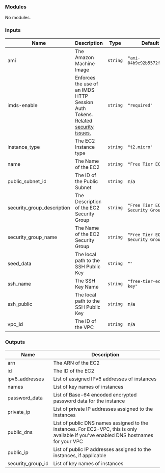 <!-- BEGIN_TF_DOCS -->
### Modules

No modules.

### Inputs

| Name | Description | Type | Default |
|------|-------------|------|---------|
| ami | The Amazon Machine Image | `string` | `"ami-04b9e92b5572fa0d1"` |
| imds-enable | Enforces the use of an IMDS HTTP Session Auth Tokens. [Related security issues.](https://aws.amazon.com/blogs/security/defense-in-depth-open-firewalls-reverse-proxies-ssrf-vulnerabilities-ec2-instance-metadata-service/) | `string` | `"required"` |
| instance\_type | The EC2 Instance type | `string` | `"t2.micro"` |
| name | The Name of the EC2 | `string` | `"Free Tier EC2"` |
| public\_subnet\_id | The ID of the Public Subnet | `string` | n/a |
| security\_group\_description | The Description of the EC2 Security Group | `string` | `"Free Tier EC2 Security Group"` |
| security\_group\_name | The Name of the EC2 Security Group | `string` | `"Free Tier EC2 Security Group"` |
| seed\_data | The local path to the SSH Public Key | `string` | `""` |
| ssh\_name | The SSH Key Name | `string` | `"free-tier-ec2-key"` |
| ssh\_public | The local path to the SSH Public Key | `string` | n/a |
| vpc\_id | The ID of the VPC | `string` | n/a |

### Outputs

| Name | Description |
|------|-------------|
| arn | The ARN of the EC2 |
| id | The ID of the EC2 |
| ipv6\_addresses | List of assigned IPv6 addresses of instances |
| names | List of key names of instances |
| password\_data | List of Base-64 encoded encrypted password data for the instance |
| private\_ip | List of private IP addresses assigned to the instances |
| public\_dns | List of public DNS names assigned to the instances. For EC2-VPC, this is only available if you've enabled DNS hostnames for your VPC |
| public\_ip | List of public IP addresses assigned to the instances, if applicable |
| security\_group\_id | List of key names of instances |
<!-- END_TF_DOCS -->
